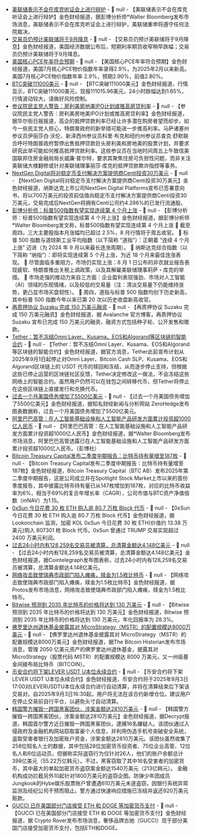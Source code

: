 - [美联储表示不会在库克听证会上进行辩护]() - 📰 null - 【美联储表示不会在库克听证会上进行辩护】金色财经报道，据彭博分析师*Walter Bloomberg发布市场消息，美联储表示不会在库克听证会上进行辩护，美联储重申将遵守任何法院裁决。
- [交易员仍预计美联储将于9月降息]() - 📰 null - 【交易员仍预计美联储将于9月降息】金色财经报道，美国经济数据公布后，短期利率期货收窄稍早跌幅；交易员仍预计美联储将于9月降息。
- [美国核心PCE年率符合预期]() - 📰 null - 【美国核心PCE年率符合预期】金色财经报道，美国7月核心PCE物价指数年率录得2.9%，为2025年2月以来新高。美国7月核心PCE物价指数年率 2.9%，预期2.90%，前值2.80%。
- [BTC突破111000美元]() - 📰 null - 【BTC突破111000美元】金色财经报道，行情显示，BTC突破111000美元，现报111015.96美元，24小时跌幅达到1.65%，行情波动较大，请做好风险控制。
- [参议院民主党人警告：房利美房地美IPO计划或推高房贷利率]() - 📰 null - 【参议院民主党人警告：房利美房地美IPO计划或推高房贷利率】金色财经报道，据华尔街日报报道，高企的抵押贷款利率已经让许多潜在购房者望而却步。如今一些民主党人担心，特朗普政府的新举措可能进一步推高利率。马萨诸塞州参议员伊丽莎白·沃伦、新泽西州参议员科里·布克和纽约州参议员查克·舒默联合呼吁特朗普政府暂停出售抵押贷款巨头房利美和房地美的股票计划，并要求研究此举可能如何推高抵押贷款利率。这些参议员在当地时间周五上午致信美国联邦住房金融局局长威廉·普尔特，要求其聚焦住房可负担性问题，而非关注美联储大楼翻修或针对美联储理事丽莎·库克的抵押贷款欺诈指控等事务。
- [NextGen Digital将对稳定币支付解决方案提供商Centi投资30万美元](https://www.globenewswire.com/news-release/2025/08/29/3141433/0/en/NextGen-Digital-Platforms-Announces-Letter-of-Intent-for-Strategic-Investment-in-Centi-Ltd-a-Leading-Stablecoin-Payment-Solutions-Company.html) - 📰 null - 【NextGen Digital将对稳定币支付解决方案提供商Centi投资30万美元】金色财经报道，纳斯达克上市公司NextGen Digital Platforms宣布已签署意向书，将以700万美元的投资前估值向稳定币支付解决方案提供商Centi投资30万美元，交易完成后NextGen将拥有Centi公司约4.286%的已发行流通股。
- [彭博分析师：标普500指数有望实现连续第 4 个月上涨]() - 📰 null - 【彭博分析师：标普500指数有望实现连续第 4 个月上涨】金色财经报道，据彭博分析师*Walter Bloomberg发文称，标普500指数有望实现连续第 4 个月上涨 
🔸 截至周四，三大主要股指本月涨幅均已超过 2.5%，8 月行情将于周五收官。 
🔸 标普 500 指数与道琼斯工业平均指数（以下简称 “道指”）：正朝着 “连续 4 个月上涨” 迈进（为 2024 年 9 月以来最长连涨周期）。 
🔸 纳斯达克综合指数（以下简称 “纳指”）：即将实现连续第 5 个月上涨，为近 18 个月来最佳连涨表现。 
🔸 尽管面临多重阻力，市场仍实现上涨：8 月 1 日公布的非农就业报告表现疲软、特朗普推出关税上调政策，以及其解雇美联储理事莉萨・库克的举措。 
🔸 市场走强的推动力来自三方面：企业盈利表现强劲、市场对人工智能（AI）领域的乐观情绪，以及较低的交易量（注：清淡交易量下仍能维持涨势，更凸显市场买盘韧性）。 
🔸 周四，道指与标普 500 指数均创下历史新高，其中标普 500 指数今年以来已第 20 次以历史收盘新高收官。
- [再质押协议 Suzaku 完成 150 万美元融资](https://www.avax.network/about/blog/from-codebase-to-capital-suzaku-raises-usd1-5m-to-scale-avalanche-layer-1) - 📰 null - 【再质押协议 Suzaku 完成 150 万美元融资】金色财经报道，据 Avalanche 官方博客，再质押协议 Suzaku 宣布已完成 150 万美元的融资，融资方式包括种子轮、公开发售和赠款。
- [Tether：暂不冻结Omni Layer、Kusama、EOS和Algorand等区块链的智能合约](https://tether.io/news/tether-provides-update-on-transition-plan-for-legacy-blockchains/) - 📰 null - 【Tether：暂不冻结Omni Layer、Kusama、EOS和Algorand等区块链的智能合约】金色财经报道，据官方消息，Tether此前宣布计划从2025年9月1日起停止对Omni Layer、Bitcoin Cash SLP、Kusama、EOS和Algorand区块链上的 USDT 代币的赎回和冻结，从而逐步停止支持，但根据这些已停止运营的区块链社区反馈，Tether决定修改这一做法，不会冻结这些网络上的智能合约。虽然用户仍然可以在钱包之间转移代币，但Tether将停止在这些区块链上直接发行和兑换代币。
- [过去一个月美国债务增加了5500亿美元]() - 📰 null - 【过去一个月美国债务增加了5500亿美元】金色财经报道，据知名财经新闻与分析网站 ZeroHedge发布图表数据称，过去一个月美国债务增加了5500亿美元。
- [阿里巴巴高管：在人工智能基础设施和人工智能产品研发方面累计投资超1000亿人民币]() - 📰 null - 【阿里巴巴高管：在人工智能基础设施和人工智能产品研发方面累计投资超1000亿人民币】金色财经报道，据*Walter Bloomberg发布市场消息，阿里巴巴高管透露已在人工智能基础设施和人工智能产品研发方面累计投资超1000亿人民币。（彭博社）
- [Bitcoin Treasury Capital发布二季度中期报告：比特币持有量增至187枚](https://news.cision.com/btc-ab/r/btc-ab-publishes-q2-report-and-results-for-first-38-days-of-operations---6--btc-yield--69--cagr--mna,c4224611) - 📰 null - 【Bitcoin Treasury Capital发布二季度中期报告：比特币持有量增至187枚】金色财经报道，Bitcoin Treasury Capital（BTC AB）发布2025年第二季度中期报告，这是公司成立并在Spotlight Stock Market上市以来的首份季度报告，其中披露比特币持有量已从147枚增加到187枚，对应的比特币收益率为6%，相当于69%的复合年增长率（CAGR），公司市值与BTC资产净值倍数（mNAV）为1.15。
- [0xSun 今日花费 30 枚 ETH 购入逾 80.7 万枚 Block 代币](https://x.com/lookonchain/status/1961392083237064809) - 📰 null - 【0xSun 今日花费 30 枚 ETH 购入逾 80.7 万枚 Block 代币】金色财经报道，据 Lookonchain 监测，加密 KOL 0xSun 今日花费 30 枚 ETH(价值约 13.38 万美元)购入 807301 枚 Block 代币。0xSun 曾通过 TRUMP 交易实现超过 2400 万美元利润。
- [过去24小时内有128,259名交易员被清算，总清算金额达4.148亿美元]() - 📰 null - 【过去24小时内有128,259名交易员被清算，总清算金额达4.148亿美元】金色财经报道，据Cointelegraph发布图表称，过去24小时内有128,259名交易员被清算，总清算金额达4.148亿美元。
- [网络攻击致使瑞典市政部门陷入瘫痪，赎金为1.5枚比特币]() - 📰 null - 【网络攻击致使瑞典市政部门陷入瘫痪，赎金为1.5枚比特币】金色财经报道，据Protos发布市场消息，网络攻击致使瑞典市政部门陷入瘫痪，赎金为1.5枚比特币。
- [Bitwise 预测到 2035 年比特币的价格将达到 130 万美元](https://x.com/BitcoinNewsCom/status/1961390372938186970) - 📰 null - 【Bitwise 预测到 2035 年比特币的价格将达到 130 万美元】金色财经报道，Bitwise 预测到 2035 年比特币的价格将达到 130 万美元，年化回报率为 28.3%。
- [佛罗里达州退休基金披露其对 MicroStrategy（MSTR）的配置规模达8000万美元]() - 📰 null - 【佛罗里达州退休基金披露其对 MicroStrategy（MSTR）的配置规模达8000万美元】金色财经报道，据The Bitcoin Historian发布市场消息，管理 2050 亿美元资产的佛罗里达州退休基金，披露其对 MicroStrategy（股票代码 MSTR）的配置规模达 8000 万美元，又一州级基金间接布局比特币（BITCOIN）。
- [币安合约将下架LEVER USDT U本位永续合约]() - 📰 null - 【币安合约将下架LEVER USDT U本位永续合约】金色财经报道，币安合约将于2025年9月3日17:00对LEVERUSDTU本位永续合约进行自动清算，并将在清算结束后下架该交易对。自2025年9月3日16:30起，用户将无法在该合约新增仓位。建议用户在停止交易前自行平仓，以避免头寸自动清算。
- [韩国警方摧毁一跨国黑客团伙，涉案金额达2810万美元](https://decrypt.co/337314/south-korea-busts-hacking-syndicate-after-multi-million-dollar-crypto-losses) - 📰 null - 【韩国警方摧毁一跨国黑客团伙，涉案金额达2810万美元】金色财经报道，据Decrypt报道，韩国首尔警方近日摧毁一跨国黑客团伙，逮捕16名嫌疑人。该团伙通过入侵政府及金融机构网站窃取富豪个人信息，并利用伪造手机号突破安全系统，盗取受害者银行及加密账户资金，涉案金额达2810万美元。该团伙虽然收集了258位知名人士的数据，其中包括28位加密货币投资者、75位企业高管、12位名人和6位运动员，但据称实际盗窃行为仅针对26人，他们的账户余额总计398亿美元（55.22万亿韩元）。不过，黑客窃取了其中16名受害者的加密货币，其中最大的单起加密货币盗窃案金额达1540万美元（213亿韩元）。 
金融机构成功拦截另外10起针对1800万美元的盗窃企图。防弹少年团成员Jungkook的Hybe娱乐股票账户曾遭遇610万美元未遂盗窃，因银行系统异常监测及经纪公司干预而阻止。警方通过快速响应措施已冻结并返还920万美元赃款。
- [GUCCI 已在美国部分门店接受 ETH 和 DOGE 等加密货币支付]() - 📰 null - 【GUCCI 已在美国部分门店接受 ETH 和 DOGE 等加密货币支付】金色财经报道，据 Crypto Rover发布市场消息，奢侈品牌古驰（GUCCI）现于部分美国门店接受加密货币支付，包括ETH和DOGE。

